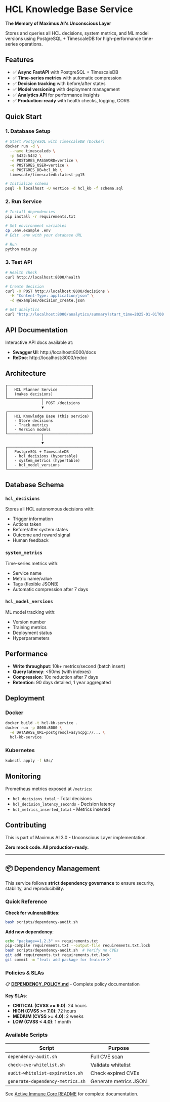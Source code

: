 # HCL Knowledge Base Service

**The Memory of Maximus AI's Unconscious Layer**

Stores and queries all HCL decisions, system metrics, and ML model versions using PostgreSQL + TimescaleDB for high-performance time-series operations.

## Features

- ✅ **Async FastAPI** with PostgreSQL + TimescaleDB
- ✅ **Time-series metrics** with automatic compression
- ✅ **Decision tracking** with before/after states
- ✅ **Model versioning** with deployment management
- ✅ **Analytics API** for performance insights
- ✅ **Production-ready** with health checks, logging, CORS

## Quick Start

### 1. Database Setup

```bash
# Start PostgreSQL with TimescaleDB (Docker)
docker run -d \
  --name timescaledb \
  -p 5432:5432 \
  -e POSTGRES_PASSWORD=vertice \
  -e POSTGRES_USER=vertice \
  -e POSTGRES_DB=hcl_kb \
  timescale/timescaledb:latest-pg15

# Initialize schema
psql -h localhost -U vertice -d hcl_kb -f schema.sql
```

### 2. Run Service

```bash
# Install dependencies
pip install -r requirements.txt

# Set environment variables
cp .env.example .env
# Edit .env with your database URL

# Run
python main.py
```

### 3. Test API

```bash
# Health check
curl http://localhost:8000/health

# Create decision
curl -X POST http://localhost:8000/decisions \
  -H "Content-Type: application/json" \
  -d @examples/decision_create.json

# Get analytics
curl "http://localhost:8000/analytics/summary?start_time=2025-01-01T00:00:00Z&end_time=2025-12-31T23:59:59Z"
```

## API Documentation

Interactive API docs available at:
- **Swagger UI**: http://localhost:8000/docs
- **ReDoc**: http://localhost:8000/redoc

## Architecture

```
┌─────────────────────────────────────┐
│   HCL Planner Service               │
│   (makes decisions)                 │
└───────────────┬─────────────────────┘
                │ POST /decisions
                ▼
┌─────────────────────────────────────┐
│   HCL Knowledge Base (this service) │
│   - Store decisions                 │
│   - Track metrics                   │
│   - Version models                  │
└───────────────┬─────────────────────┘
                │
                ▼
┌─────────────────────────────────────┐
│   PostgreSQL + TimescaleDB          │
│   - hcl_decisions (hypertable)      │
│   - system_metrics (hypertable)     │
│   - hcl_model_versions              │
└─────────────────────────────────────┘
```

## Database Schema

### `hcl_decisions`
Stores all HCL autonomous decisions with:
- Trigger information
- Actions taken
- Before/after system states
- Outcome and reward signal
- Human feedback

### `system_metrics`
Time-series metrics with:
- Service name
- Metric name/value
- Tags (flexible JSONB)
- Automatic compression after 7 days

### `hcl_model_versions`
ML model tracking with:
- Version number
- Training metrics
- Deployment status
- Hyperparameters

## Performance

- **Write throughput**: 10k+ metrics/second (batch insert)
- **Query latency**: <50ms (with indexes)
- **Compression**: 10x reduction after 7 days
- **Retention**: 90 days detailed, 1 year aggregated

## Deployment

### Docker

```bash
docker build -t hcl-kb-service .
docker run -p 8000:8000 \
  -e DATABASE_URL=postgresql+asyncpg://... \
  hcl-kb-service
```

### Kubernetes

```bash
kubectl apply -f k8s/
```

## Monitoring

Prometheus metrics exposed at `/metrics`:
- `hcl_decisions_total` - Total decisions
- `hcl_decision_latency_seconds` - Decision latency
- `hcl_metrics_inserted_total` - Metrics inserted

## Contributing

This is part of Maximus AI 3.0 - Unconscious Layer implementation.

**Zero mock code. All production-ready.**

---

## 📦 Dependency Management

This service follows **strict dependency governance** to ensure security, stability, and reproducibility.

### Quick Reference

**Check for vulnerabilities**:
```bash
bash scripts/dependency-audit.sh
```

**Add new dependency**:
```bash
echo "package==1.2.3" >> requirements.txt
pip-compile requirements.txt --output-file requirements.txt.lock
bash scripts/dependency-audit.sh  # Verify no CVEs
git add requirements.txt requirements.txt.lock
git commit -m "feat: add package for feature X"
```

### Policies & SLAs

📋 **[DEPENDENCY_POLICY.md](./DEPENDENCY_POLICY.md)** - Complete policy documentation

**Key SLAs**:
- **CRITICAL (CVSS >= 9.0)**: 24 hours
- **HIGH (CVSS >= 7.0)**: 72 hours
- **MEDIUM (CVSS >= 4.0)**: 2 weeks
- **LOW (CVSS < 4.0)**: 1 month

### Available Scripts

| Script | Purpose |
|--------|---------|
| `dependency-audit.sh` | Full CVE scan |
| `check-cve-whitelist.sh` | Validate whitelist |
| `audit-whitelist-expiration.sh` | Check expired CVEs |
| `generate-dependency-metrics.sh` | Generate metrics JSON |

See [Active Immune Core README](../active_immune_core/README.md#-dependency-management) for complete documentation.

